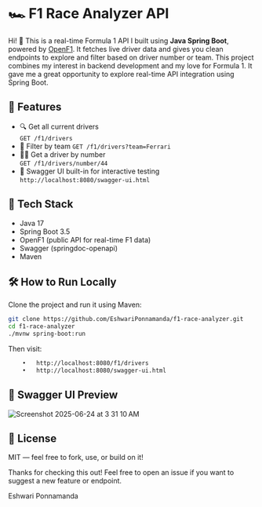 # 🏎️ F1 Race Analyzer API
Hi! 👋 This is a real-time Formula 1 API I built using **Java Spring Boot**, powered by [OpenF1](https://openf1.org). It fetches live driver data and gives you clean endpoints to explore and filter based on driver number or team.
This project combines my interest in backend development and my love for Formula 1. It gave me a great opportunity to explore real-time API integration using Spring Boot.



## 🚀 Features
- 🔍 Get all current drivers  
  `GET /f1/drivers`
- 🏁 Filter by team 
  `GET /f1/drivers?team=Ferrari`
- 🧑‍✈️ Get a driver by number  
  `GET /f1/drivers/number/44`
- 📘 Swagger UI built-in for interactive testing  
  `http://localhost:8080/swagger-ui.html`


## 🧰 Tech Stack
- Java 17  
- Spring Boot 3.5  
- OpenF1 (public API for real-time F1 data)  
- Swagger (springdoc-openapi)  
- Maven


## 🛠️ How to Run Locally
Clone the project and run it using Maven:
```bash
git clone https://github.com/EshwariPonnamanda/f1-race-analyzer.git
cd f1-race-analyzer
./mvnw spring-boot:run
```

Then visit:

```bash
	•	http://localhost:8080/f1/drivers
	•	http://localhost:8080/swagger-ui.html
```

## 📸 Swagger UI Preview
![Screenshot 2025-06-24 at 3 31 10 AM](https://github.com/user-attachments/assets/8d58b963-0b3a-46c3-9998-bec89d6d80ca)


## 📄 License
MIT — feel free to fork, use, or build on it!

Thanks for checking this out! Feel free to open an issue if you want to suggest a new feature or endpoint.


Eshwari Ponnamanda



